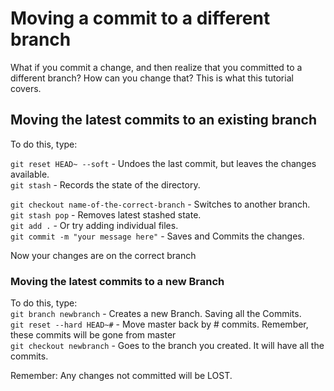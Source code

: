# Moving a commit to a different branch

What if you commit a change, and then realize that you committed to a different branch?
How can you change that? This is what this tutorial covers.

## Moving the latest commits to an existing branch

To do this, type:

`git reset HEAD~ --soft` - Undoes the last commit, but leaves the changes available.  
`git stash` - Records the state of the directory.

`git checkout name-of-the-correct-branch` - Switches to another branch.
`git stash pop` - Removes latest stashed state.  
`git add .` - Or try adding individual files.  
`git commit -m "your message here"` - Saves and Commits the changes.

Now your changes are on the correct branch

### Moving the latest commits to a new Branch

To do this, type:  
`git branch newbranch` - Creates a new Branch. Saving all the Commits.  
`git reset --hard HEAD~#` - Move master back by # commits. Remember, these commits will be gone from master  
`git checkout newbranch` - Goes to the branch you created. It will have all the commits.

Remember: Any changes not committed will be LOST.
